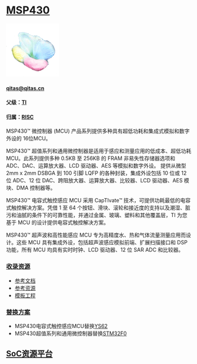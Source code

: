 ﻿# [MSP430](https://github.com/sochub/MSP430)
[![sites](SoC/qitas.png)](http://www.qitas.cn) 
####  qitas@qitas.cn
#### 父级：[TI](https://github.com/sochub/TI) 
#### 归属：[RISC](https://github.com/sochub/RISC) 

MSP430™ 微控制器 (MCU) 产品系列提供多种具有超低功耗和集成式模拟和数字外设的 16位MCU。

MSP430™ 超值系列和通用微控制器是适用于感应和测量应用的低成本、超低功耗 MCU。此系列提供多种 0.5KB 至 256KB 的 FRAM 非易失性存储器选项和 ADC、DAC、运算放大器、LCD 驱动器、AES 等模拟和数字外设。 提供从微型 2mm x 2mm DSBGA 到 100 引脚 LQFP 的各种封装，集成外设包括 10 位或 12 位 ADC、12 位 DAC、跨阻放大器、运算放大器、比较器、LCD 驱动器、AES 模块、DMA 控制器等。

MSP430™ 电容式触控感应 MCU 采用 CapTIvate™ 技术，可提供功耗最低的电容式触控解决方案。凭借 1 至 64 个按钮、滑块、滚轮和接近度的支持以及潮湿、脏污和油腻的条件下的可靠性能，并通过金属、玻璃、塑料和其他覆盖层，TI 为您基于 MCU 的设计提供电容式触控解决方案。

MSP430™ 超声波和高性能感应 MCU 专为高精度水、热和气体流量测量应用而设计。这些 MCU 具有集成外设，包括超声波感应模拟前端、扩展扫描接口和 DSP 功能，所有 MCU 均具有实时时钟、LCD 驱动器、12 位 SAR ADC 和比较器。
 
### [收录资源](https://github.com/sochub/MSP430)

* [参考文档](docs/)
* [参考资源](src/)
* [模板工程](demo/)

### [替换方案](https://github.com/sochub/MSP430)

* MSP430电容式触控感应MCU替换[YS62](https://github.com/sochub/YS62)
* MSP430超值系列和通用微控制器替换[STM32F0](https://github.com/sochub/STM32F0)

##  [SoC资源平台](http://www.qitas.cn)